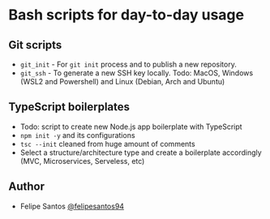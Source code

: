 # Bash scripts for day-to-day usage

## Git scripts

- `git_init` - For `git init` process and to publish a new repository.
- `git_ssh` - To generate a new SSH key locally. Todo: MacOS, Windows (WSL2 and Powershell) and Linux (Debian, Arch and Ubuntu)

## TypeScript boilerplates

- Todo: script to create new Node.js app boilerplate with TypeScript
 - `npm init -y` and its configurations
 - `tsc --init` cleaned from huge amount of comments
 - Select a structure/architecture type and create a boilerplate accordingly (MVC, Microservices, Serveless, etc)

## Author

- Felipe Santos [@felipesantos94](https://github.com/felipesantos94)